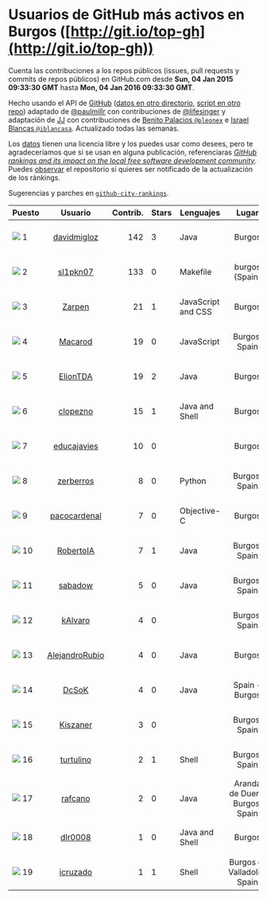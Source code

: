 
# Usuarios de GitHub más activos en Burgos ([http://git.io/top-gh](http://git.io/top-gh))



  Cuenta las contribuciones a los repos públicos (issues, pull requests y commits de repos públicos) en GitHub.com desde  **Sun, 04 Jan 2015 09:33:30 GMT** hasta **Mon, 04 Jan 2016 09:33:30 GMT**.

  Hecho usando el API de [GitHub](http://github.com) ([datos en otro directorio](https://github.com/JJ/top-github-users-data/tree/master/data), [script en otro repo](https://github.com/JJ/github-city-rankings/blob/master/get-city.coffee)) adaptado de [@paulmillr](https://github.com/paulmillr) con contribuciones de [@lifesinger](https://github.com/lifesinger) y adaptación de [JJ](http://jj.github.io) con contribuciones de [Benito Palacios `@pleonex`](http://github.com/pleonex) e [Israel Blancas `@iblancasa`](https://github.com/iblancasa). Actualizado todas las semanas.

  Los [datos](https://github.com/JJ/top-github-users-data/tree/master/data) tienen una licencia libre y los puedes usar como desees, pero te agradeceríamos que si se usan en alguna publicación, referenciaras [*GitHub rankings and its impact on the local free software development community*](https://thewinnower.com/papers/github-rankings-and-its-impact-on-the-local-free-software-development-community). Puedes [observar](https://github.com/JJ/top-github-users-data/subscription) el repositorio si quieres ser notificado de la actualización de los ránkings.

  Sugerencias y parches en [`github-city-rankings`](http://github.com/JJ/github-city-rankings).


| Puesto   |  Usuario  |Contrib.| Stars | Lenguajes   |      Lugar      |  Avatar  |
|----------|:---------:|-------:|-------|-------------|:---------------:|----------|
|![](https://raw.githubusercontent.com/JJ/github-city-rankings/master/img/.gif) 1 | [davidmigloz](https://github.com/davidmigloz) | 142 | 3 | Java | Burgos | <img src='https://avatars1.githubusercontent.com/u/6546265?v=3&s=64' width="64" title='David Miguel Lozano'> |
|![](https://raw.githubusercontent.com/JJ/github-city-rankings/master/img/.gif) 2 | [sl1pkn07](https://github.com/sl1pkn07) | 133 | 0 | Makefile | burgos (Spain) | <img src='https://avatars3.githubusercontent.com/u/462213?v=3&s=64' width="64" title='Gustavo Alvarez'> |
|![](https://raw.githubusercontent.com/JJ/github-city-rankings/master/img/.gif) 3 | [Zarpen](https://github.com/Zarpen) | 21 | 1 | JavaScript and CSS | Burgos | <img src='https://avatars2.githubusercontent.com/u/1887156?v=3&s=64' width="64" title='Alberto Romo Valverde'> |
|![](https://raw.githubusercontent.com/JJ/github-city-rankings/master/img/.gif) 4 | [Macarod](https://github.com/Macarod) | 19 | 0 | JavaScript | Burgos, Spain | <img src='https://avatars2.githubusercontent.com/u/12810672?v=3&s=64' width="64" title='Rodrigo Pérez'> |
|![](https://raw.githubusercontent.com/JJ/github-city-rankings/master/img/.gif) 5 | [ElionTDA](https://github.com/ElionTDA) | 19 | 2 | Java | Burgos | <img src='https://avatars2.githubusercontent.com/u/5507129?v=3&s=64' width="64" title='Diego Martín Pérez'> |
|![](https://raw.githubusercontent.com/JJ/github-city-rankings/master/img/.gif) 6 | [clopezno](https://github.com/clopezno) | 15 | 1 | Java and Shell | Burgos | <img src='https://avatars2.githubusercontent.com/u/1453744?v=3&s=64' width="64" title='Carlos López'> |
|![](https://raw.githubusercontent.com/JJ/github-city-rankings/master/img/.gif) 7 | [educajavies](https://github.com/educajavies) | 10 | 0 |  | Burgos | <img src='https://avatars3.githubusercontent.com/u/15256663?v=3&s=64' width="64" title='educajavies'> |
|![](https://raw.githubusercontent.com/JJ/github-city-rankings/master/img/.gif) 8 | [zerberros](https://github.com/zerberros) | 8 | 0 | Python | Burgos, Spain | <img src='https://avatars0.githubusercontent.com/u/5930950?v=3&s=64' width="64" title='Jairo'> |
|![](https://raw.githubusercontent.com/JJ/github-city-rankings/master/img/.gif) 9 | [pacocardenal](https://github.com/pacocardenal) | 7 | 0 | Objective-C | Burgos | <img src='https://avatars0.githubusercontent.com/u/5442055?v=3&s=64' width="64" title='Paco Cardenal'> |
|![](https://raw.githubusercontent.com/JJ/github-city-rankings/master/img/.gif) 10 | [RobertoIA](https://github.com/RobertoIA) | 7 | 1 | Java | Burgos, Spain | <img src='https://avatars0.githubusercontent.com/u/4304280?v=3&s=64' width="64" title='Roberto Izquierdo'> |
|![](https://raw.githubusercontent.com/JJ/github-city-rankings/master/img/.gif) 11 | [sabadow](https://github.com/sabadow) | 5 | 0 | Java | Burgos, Spain | <img src='https://avatars1.githubusercontent.com/u/1420021?v=3&s=64' width="64" title='Carlos Pérez'> |
|![](https://raw.githubusercontent.com/JJ/github-city-rankings/master/img/.gif) 12 | [kAlvaro](https://github.com/kAlvaro) | 4 | 0 |  | Burgos, Spain | <img src='https://avatars1.githubusercontent.com/u/1327350?v=3&s=64' width="64" title='Álvaro G. Vicario'> |
|![](https://raw.githubusercontent.com/JJ/github-city-rankings/master/img/.gif) 13 | [AlejandroRubio](https://github.com/AlejandroRubio) | 4 | 0 | Java | Burgos | <img src='https://avatars1.githubusercontent.com/u/6705110?v=3&s=64' width="64" title='Alejandro Rubio'> |
|![](https://raw.githubusercontent.com/JJ/github-city-rankings/master/img/.gif) 14 | [DcSoK](https://github.com/DcSoK) | 4 | 0 | Java | Spain - Burgos | <img src='https://avatars1.githubusercontent.com/u/5954061?v=3&s=64' width="64" title='Sok'> |
|![](https://raw.githubusercontent.com/JJ/github-city-rankings/master/img/.gif) 15 | [Kiszaner](https://github.com/Kiszaner) | 3 | 0 |  | Burgos, Spain | <img src='https://avatars1.githubusercontent.com/u/9079893?v=3&s=64' width="64" title='Rodrigo Jurado'> |
|![](https://raw.githubusercontent.com/JJ/github-city-rankings/master/img/.gif) 16 | [turtulino](https://github.com/turtulino) | 2 | 1 | Shell | Burgos, Spain | <img src='https://avatars0.githubusercontent.com/u/1004178?v=3&s=64' width="64" title='Rodrigo Saiz Camarero'> |
|![](https://raw.githubusercontent.com/JJ/github-city-rankings/master/img/.gif) 17 | [rafcano](https://github.com/rafcano) | 2 | 0 | Java | Aranda de Duero, Burgos, Spain | <img src='https://avatars2.githubusercontent.com/u/5133503?v=3&s=64' width="64" title='Rafael Cano Parra'> |
|![](https://raw.githubusercontent.com/JJ/github-city-rankings/master/img/.gif) 18 | [dlr0008](https://github.com/dlr0008) | 1 | 0 | Java and Shell | Burgos | <img src='https://avatars3.githubusercontent.com/u/9467051?v=3&s=64' width="64" title='Daniel Lozano'> |
|![](https://raw.githubusercontent.com/JJ/github-city-rankings/master/img/.gif) 19 | [icruzado](https://github.com/icruzado) | 1 | 1 | Shell | Burgos or Valladolid, Spain | <img src='https://avatars2.githubusercontent.com/u/1931910?v=3&s=64' width="64" title='Ignacio Cruzado Nuño'> |
